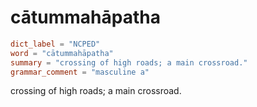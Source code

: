 # cātummahāpatha

``` toml
dict_label = "NCPED"
word = "cātummahāpatha"
summary = "crossing of high roads; a main crossroad."
grammar_comment = "masculine a"
```

crossing of high roads; a main crossroad.

